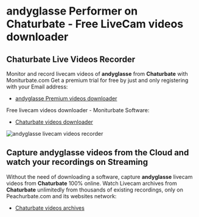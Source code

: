 # andyglasse Performer on Chaturbate - Free LiveCam videos downloader

## Chaturbate Live Videos Recorder

Monitor and record livecam videos of **andyglasse** from **Chaturbate** with Moniturbate.com
Get a premium trial for free by just and only registering with your Email address:
* [andyglasse Premium videos downloader](https://moniturbate.com/request-demo-licence-key.html)

Free livecam videos downloader - Moniturbate Software:
* [Chaturbate videos downloader](https://moniturbate.com/moniturbate-download-software.html)

![andyglasse livecam videos recorder](https://peachurnet.com/templates/moniturbate-software.png)


## Capture andyglasse videos from the Cloud and watch your recordings on Streaming

Without the need of downloading a software, capture **andyglasse** livecam videos from **Chaturbate** 100% online.
Watch Livecam archives from **Chaturbate** unlimitedly from thousands of existing recordings, only on Peachurbate.com and its websites network:
* [Chaturbate videos archives](https://peachurnet.com/)